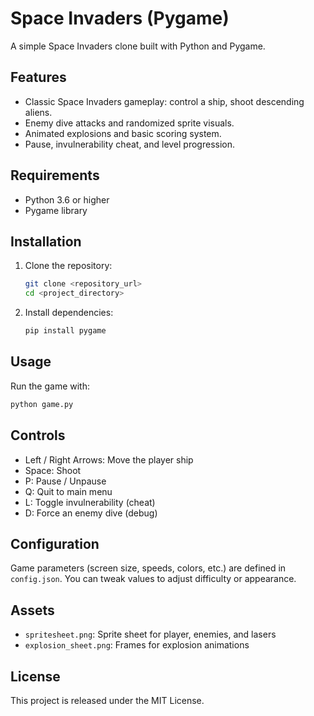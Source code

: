 # Space Invaders (Pygame)

A simple Space Invaders clone built with Python and Pygame.

## Features
 - Classic Space Invaders gameplay: control a ship, shoot descending aliens.
 - Enemy dive attacks and randomized sprite visuals.
 - Animated explosions and basic scoring system.
 - Pause, invulnerability cheat, and level progression.

## Requirements
 - Python 3.6 or higher
 - Pygame library

## Installation
1. Clone the repository:
   ```bash
   git clone <repository_url>
   cd <project_directory>
   ```
2. Install dependencies:
   ```bash
   pip install pygame
   ```

## Usage
Run the game with:
```bash
python game.py
```

## Controls
 - Left / Right Arrows: Move the player ship
 - Space: Shoot
 - P: Pause / Unpause
 - Q: Quit to main menu
 - L: Toggle invulnerability (cheat)
 - D: Force an enemy dive (debug)

## Configuration
Game parameters (screen size, speeds, colors, etc.) are defined in `config.json`. You can tweak values to adjust difficulty or appearance.

## Assets
- `spritesheet.png`: Sprite sheet for player, enemies, and lasers
- `explosion_sheet.png`: Frames for explosion animations

## License
This project is released under the MIT License.